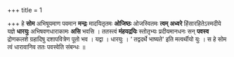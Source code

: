 +++
title = 1

+++
हे **सोम** अभिषूयमाण पवमान **मन्द्रः** मादयितृतमः **ओजिष्ठः** ओजस्वितमः **त्वम्** **अध्वरे** हिंसारहितेऽस्मदीये यज्ञे **धारयुः** अभिषवणधाराकामः **असि** भवसि । ततस्त्वं **मंहयद्रयिः** स्तोतृभ्यः प्रदीयमानधनः सन् **पवस्व** द्रोणकलशे ग्रहादिषु दशापवित्रेण पूतो भव । यद्वा । धारयुः । ‘ तद्वदर्थे भाष्यते' इति मत्वर्थीयो युः । स हे सोम त्वं धारावानिव ततः पवस्वेति संबन्धः ॥